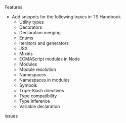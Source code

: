 
Features
  - Add snippets for the following topics in TS Handbook
    - Utility types
    - Decorators
    - Declaration merging
    - Enums
    - Iterators and generators
    - JSX
    - Mixins
    - ECMAScript modules in Node
    - Modules
    - Module resolution
    - Namespaces
    - Namespaces in modules
    - Symbols
    - Tripe-Slash directives
    - Type compatibility
    - Type inference
    - Variable declaration

Issues

